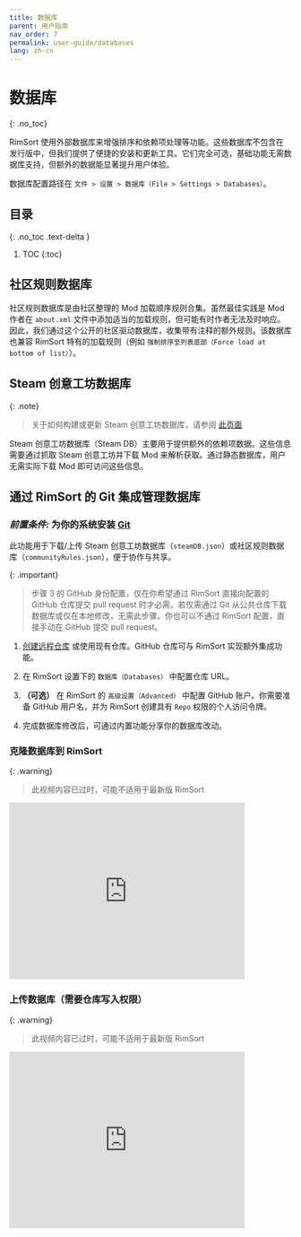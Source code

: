 ```yaml
---
title: 数据库
parent: 用户指南
nav_order: 7
permalink: user-guide/databases
lang: zh-cn
---
```


# 数据库
{: .no_toc}

RimSort 使用外部数据库来增强排序和依赖项处理等功能。这些数据库不包含在发行版中，但我们提供了便捷的安装和更新工具。它们完全可选，基础功能无需数据库支持，但额外的数据能显著提升用户体验。

数据库配置路径在 `文件 > 设置 > 数据库（File > Settings > Databases）`。

## 目录
{: .no_toc .text-delta }

1. TOC
{:toc}

## 社区规则数据库

社区规则数据库是由社区整理的 Mod 加载顺序规则合集。虽然最佳实践是 Mod 作者在 `about.xml` 文件中添加适当的加载规则，但可能有时作者无法及时响应。因此，我们通过这个公开的社区驱动数据库，收集带有注释的额外规则。该数据库也兼容 RimSort 特有的加载规则（例如 `强制排序至列表底部（Force load at bottom of list）`）。

## Steam 创意工坊数据库

{: .note}
> 关于如何构建或更新 Steam 创意工坊数据库，请参阅 [此页面](/user-guide/db-builder)

Steam 创意工坊数据库（Steam DB）主要用于提供额外的依赖项数据。这些信息需要通过抓取 Steam 创意工坊并下载 Mod 来解析获取。通过静态数据库，用户无需实际下载 Mod 即可访问这些信息。

## 通过 RimSort 的 Git 集成管理数据库

### _**前置条件:**_ 为你的系统安装 [Git](https://git-scm.com/book/en/v2/Getting-Started-Installing-Git)

此功能用于下载/上传 Steam 创意工坊数据库（`steamDB.json`）或社区规则数据库（`communityRules.json`），便于协作与共享。

{: .important}
> 步骤 3 的 GitHub 身份配置，仅在你希望通过 RimSort 直接向配置的 GitHub 仓库提交 pull request 时才必需。若仅需通过 Git 从公共仓库下载数据库或仅在本地修改，无需此步骤。你也可以不通过 RimSort 配置，直接手动在 GitHub 提交 pull request。

1. [创建远程仓库](https://docs.github.com/en/get-started/quickstart/create-a-repo) 或使用现有仓库。GitHub 仓库可与 RimSort 实现额外集成功能。

2. 在 RimSort 设置下的 `数据库（Databases）` 中配置仓库 URL。

3. **（可选）** 在 RimSort 的 `高级设置（Advanced）` 中配置 GitHub 账户。你需要准备 GitHub 用户名，并为 RimSort 创建具有 `Repo` 权限的个人访问令牌。

4. 完成数据库修改后，可通过内置功能分享你的数据库改动。

### 克隆数据库到 RimSort

{: .warning}
> 此视频内容已过时，可能不适用于最新版 RimSort

<iframe width="420" height="315" src="https://github.com/RimSort/RimSort/assets/2766946/2c236e00-d963-4831-93e7-3effb10c6b5e" frameborder="0" allowfullscreen="true" alt="下载数据库演示视频"></iframe>

### 上传数据库（需要仓库写入权限）

{: .warning}
> 此视频内容已过时，可能不适用于最新版 RimSort

<iframe width="420" height="315" src="https://github.com/RimSort/RimSort/assets/2766946/60ced0ef-adba-436f-8fbc-e593a236e389" frameborder="0" allowfullscreen="true" alt="上传数据库演示视频"></iframe>